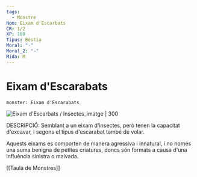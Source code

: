 ```yaml
---
tags:
  - Monstre
Nom: Eixam d'Escarbats
CR: 1/2
XP: 100
Tipus: Bèstia
Moral: "-"
Moral_2: "-"
Mida: M
---
```

# Eixam d'Escarabats

```statblock
monster: Eixam d'Escarabats
```

![Eixam d'Escarbats / Insectes_imatge | 300](https://i.pinimg.com/564x/40/82/18/40821822370c7595f568cdf20cf8eb0f.jpg)

DESCRIPCIÓ: 
Semblant a un eixam d'insectes, però tenen la capacitat d'excavar, i segons el tipus d'escarabat també de volar.

Aquests eixams es comporten de manera agressiva i innatural, i no només una suma benigna de petites criatures, doncs són formats a causa d'una influència sinistra o malvada.

[[Taula de Monstres]]

